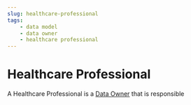 ```yaml
---
slug: healthcare-professional
tags:
    - data model
    - data owner
    - healthcare professional
---
```

# Healthcare Professional

A Healthcare Professional is a [Data Owner](/sdks/glossary#data-owner) that is responsible 